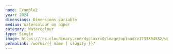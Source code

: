 ```yaml
---
name: Example2
year: 2024
dimensions: Dimensions variable
medium: Watercolour on paper
category: Watercolour
type: Single
image: https://res.cloudinary.com/dyciaxri0/image/upload/v1733394582/words-falling/test_files/Heinemann_The-Sound-of-Words-Falling_Jahn-und-Jahn_Munich_06_web_dm9xjk.jpg
permalink: /works/{{ name | slugify }}/
---
```

